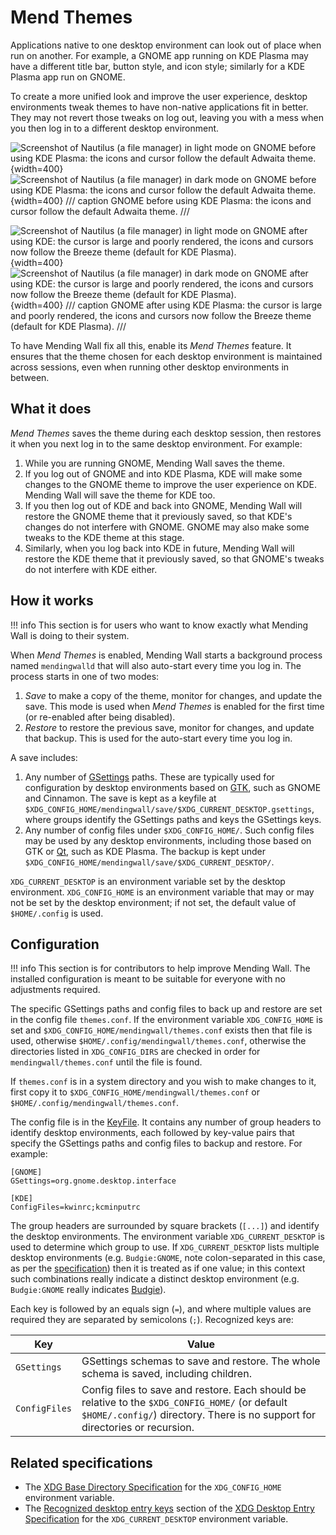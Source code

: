 # Mend Themes

Applications native to one desktop environment can look out of place when run on another. For example, a GNOME app running on KDE Plasma may have a different title bar, button style, and icon style; similarly for a KDE Plasma app run on GNOME.

To create a more unified look and improve the user experience, desktop environments tweak themes to have non-native applications fit in better. They may not revert those tweaks on log out, leaving you with a mess when you then log in to a different desktop environment.

![Screenshot of Nautilus (a file manager) in light mode on GNOME before using KDE Plasma: the icons and cursor follow the default Adwaita theme.](assets/gnome_fixed_light.png#only-light){width=400}![Screenshot of Nautilus (a file manager) in dark mode on GNOME before using KDE Plasma: the icons and cursor follow the default Adwaita theme.](assets/gnome_fixed_dark.png#only-dark){width=400}
/// caption
GNOME before using KDE Plasma: the icons and cursor follow the default Adwaita theme.
///

![Screenshot of Nautilus (a file manager) in light mode on GNOME after using KDE: the cursor is large and poorly rendered, the icons and cursors now follow the Breeze theme (default for KDE Plasma).](assets/gnome_broken_light.png#only-light){width=400}![Screenshot of Nautilus (a file manager) in dark mode on GNOME after using KDE: the cursor is large and poorly rendered, the icons and cursors now follow the Breeze theme (default for KDE Plasma).](assets/gnome_broken_dark.png#only-dark){width=400}
/// caption
GNOME after using KDE Plasma: the cursor is large and poorly rendered, the icons and cursors now follow the Breeze theme (default for KDE Plasma).
///

To have Mending Wall fix all this, enable its *Mend Themes* feature. It ensures that the theme chosen for each desktop environment is maintained across sessions, even when running other desktop environments in between.


## What it does

*Mend Themes* saves the theme during each desktop session, then restores it when you next log in to the same desktop environment. For example:

1. While you are running GNOME, Mending Wall saves the theme.
2. If you log out of GNOME and into KDE Plasma, KDE will make some changes to the GNOME theme to improve the user experience on KDE. Mending Wall will save the theme for KDE too.
3. If you then log out of KDE and back into GNOME, Mending Wall will restore the GNOME theme that it previously saved, so that KDE's changes do not interfere with GNOME. GNOME may also make some tweaks to the KDE theme at this stage.
4. Similarly, when you log back into KDE in future, Mending Wall will restore the KDE theme that it previously saved, so that GNOME's tweaks do not interfere with KDE either.


## How it works

!!! info
    This section is for users who want to know exactly what Mending Wall is doing to their system.

When *Mend Themes* is enabled, Mending Wall starts a background process named `mendingwalld` that will also auto-start every time you log in. The process starts in one of two modes:

1. *Save* to make a copy of the theme, monitor for changes, and update the save. This mode is used when *Mend Themes* is enabled for the first time (or re-enabled after being disabled).
2. *Restore* to restore the previous save, monitor for changes, and update that backup. This is used for the auto-start every time you log in.

A save includes:

1. Any number of [GSettings](https://docs.gtk.org/gio/class.Settings.html) paths. These are typically used for configuration by desktop environments based on [GTK](https://gtk.org), such as GNOME and Cinnamon. The save is kept as a keyfile at `$XDG_CONFIG_HOME/mendingwall/save/$XDG_CURRENT_DESKTOP.gsettings`, where groups identify the GSettings paths and keys the GSettings keys.
2. Any number of config files under `$XDG_CONFIG_HOME/`. Such config files may be used by any desktop environments, including those based on GTK or [Qt](https://contribute.qt-project.org/), such as KDE Plasma. The backup is kept under `$XDG_CONFIG_HOME/mendingwall/save/$XDG_CURRENT_DESKTOP/`.

`XDG_CURRENT_DESKTOP` is an environment variable set by the desktop environment. `XDG_CONFIG_HOME` is an environment variable that may or may not be set by the desktop environment; if not set, the default value of `$HOME/.config` is used.


## Configuration

!!! info
    This section is for contributors to help improve Mending Wall. The installed configuration is meant to be suitable for everyone with no adjustments required.

The specific GSettings paths and config files to back up and restore are set in the config file `themes.conf`. If the environment variable `XDG_CONFIG_HOME` is set and `$XDG_CONFIG_HOME/mendingwall/themes.conf` exists then that file is used, otherwise `$HOME/.config/mendingwall/themes.conf`, otherwise the directories listed in `XDG_CONFIG_DIRS` are checked in order for `mendingwall/themes.conf` until the file is found.

If `themes.conf` is in a system directory and you wish to make changes to it, first copy it to `$XDG_CONFIG_HOME/mendingwall/themes.conf` or `$HOME/.config/mendingwall/themes.conf`.

The config file is in the [KeyFile](https://docs.gtk.org/glib/struct.KeyFile.html). It contains any number of group headers to identify desktop environments, each followed by key-value pairs that specify the GSettings paths and config files to backup and restore. For example:
```
[GNOME]
GSettings=org.gnome.desktop.interface

[KDE]
ConfigFiles=kwinrc;kcminputrc
```

The group headers are surrounded by square brackets (`[...]`) and identify the desktop environments. The environment variable `XDG_CURRENT_DESKTOP` is used to determine which group to use. If `XDG_CURRENT_DESKTOP` lists multiple desktop environments (e.g. `Budgie:GNOME`, note colon-separated in this case, as per the [specification](https://specifications.freedesktop.org/desktop-entry-spec/latest/)) then it is treated as if one value; in this context such combinations really indicate a distinct desktop environment (e.g. `Budgie:GNOME` really indicates [Budgie](https://buddiesofbudgie.org/)).

Each key is followed by an equals sign (`=`), and where multiple values are required they are separated by semicolons (`;`). Recognized keys are:

| Key | Value |
| --- | ----- |
| `GSettings` | GSettings schemas to save and restore. The whole schema is saved, including children. |
| `ConfigFiles` | Config files to save and restore. Each should be relative to the `$XDG_CONFIG_HOME/` (or default `$HOME/.config/`) directory. There is no support for directories or recursion. |


## Related specifications

* The [XDG Base Directory Specification](https://specifications.freedesktop.org/basedir-spec/latest/) for the `XDG_CONFIG_HOME` environment variable.
* The [Recognized desktop entry keys](https://specifications.freedesktop.org/desktop-entry-spec/latest/recognized-keys.html) section of the [XDG Desktop Entry Specification](https://specifications.freedesktop.org/desktop-entry-spec/latest/) for the `XDG_CURRENT_DESKTOP` environment variable.

